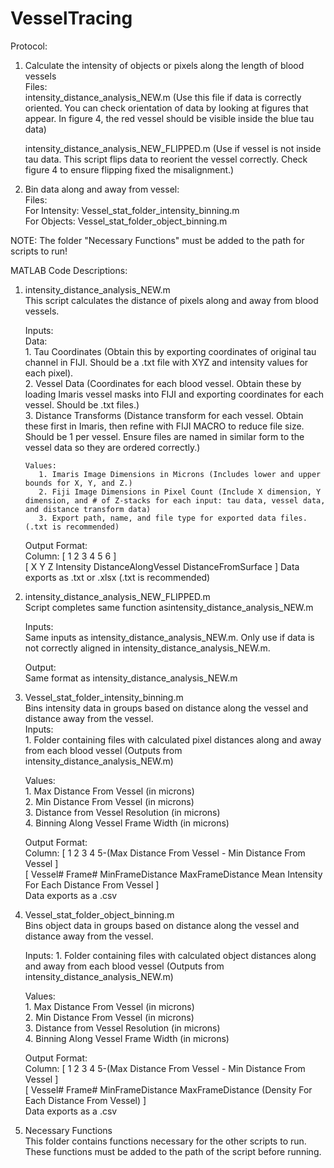 # VesselTracing
  
Protocol:   
1. Calculate the intensity of objects or pixels along the length of blood vessels  
       Files:  
         intensity_distance_analysis_NEW.m (Use this file if data is correctly oriented. You can check orientation of data by looking at figures that appear. In figure 4, the red vessel should be visible inside the blue tau data) 
       
     intensity_distance_analysis_NEW_FLIPPED.m (Use if vessel is not inside tau data. This script flips data to reorient the vessel correctly. Check figure 4 to ensure flipping fixed the misalignment.)  
    
2. Bin data along and away from vessel:  
      Files:  
         For Intensity: Vessel_stat_folder_intensity_binning.m  
         For Objects: Vessel_stat_folder_object_binning.m  
  
NOTE: The folder "Necessary Functions" must be added to the path for scripts to run!  
  
MATLAB Code Descriptions:  
  
1.    intensity_distance_analysis_NEW.m    
      This script calculates the distance of pixels along and away from blood vessels. 
         
      Inputs:  
          Data:  
             1. Tau Coordinates (Obtain this by exporting coordinates of original tau channel in FIJI. Should be a .txt file with XYZ and intensity values for each pixel).  
             2. Vessel Data (Coordinates for each blood vessel. Obtain these by loading Imaris vessel masks into FIJI and exporting coordinates for each vessel. Should be .txt files.)  
             3. Distance Transforms (Distance transform for each vessel. Obtain these first in Imaris, then refine with FIJI MACRO to reduce file size. Should be 1 per vessel. Ensure files are named in similar form to the vessel data so they are ordered correctly.)  
                 
          Values:  
             1. Imaris Image Dimensions in Microns (Includes lower and upper bounds for X, Y, and Z.)  
             2. Fiji Image Dimensions in Pixel Count (Include X dimension, Y dimension, and # of Z-stacks for each input: tau data, vessel data, and distance transform data)  
             3. Export path, name, and file type for exported data files. (.txt is recommended)  
               
      Output Format:  
       Column: [  1    2    3         4                  5                      6           ]  
               [  X    Y    Z     Intensity     DistanceAlongVessel    DistanceFromSurface  ]
       Data exports as .txt or .xlsx (.txt is recommended)  
               
2.   intensity_distance_analysis_NEW_FLIPPED.m  
     Script completes same function asintensity_distance_analysis_NEW.m  
        
     Inputs:  
         Same inputs as intensity_distance_analysis_NEW.m. Only use if data is not correctly aligned in intensity_distance_analysis_NEW.m. 
             
     Output:  
         Same format as intensity_distance_analysis_NEW.m  
           
3.   Vessel_stat_folder_intensity_binning.m   
     Bins intensity data in groups based on distance along the vessel and distance away from the vessel.   
     Inputs:   
          1. Folder containing files with calculated pixel distances along and away from each blood vessel (Outputs from intensity_distance_analysis_NEW.m)
              
     Values:   
          1. Max Distance From Vessel (in microns)  
          2. Min Distance From Vessel (in microns)  
          3. Distance from Vessel Resolution (in microns)  
          4. Binning Along Vessel Frame Width (in microns) 
            
     Output Format:   
      Column: [    1        2            3                4                5-(Max Distance From Vessel - Min Distance From Vessel  ]  
              [ Vessel#  Frame#  MinFrameDistance    MaxFrameDistance          Mean Intensity For Each Distance From Vessel        ]  
      Data exports as a .csv
            
4. Vessel_stat_folder_object_binning.m  
      Bins object data in groups based on distance along the vessel and distance away from the vessel. 
      
      Inputs: 
          1. Folder containing files with calculated object distances along and away from each blood vessel (Outputs from intensity_distance_analysis_NEW.m)  
             
     Values:   
          1. Max Distance From Vessel (in microns)  
          2. Min Distance From Vessel (in microns)  
          3. Distance from Vessel Resolution (in microns)   
          4. Binning Along Vessel Frame Width (in microns) 
               
     Output Format:   
      Column: [    1        2            3                4                5-(Max Distance From Vessel - Min Distance From Vessel  ]  
              [ Vessel#  Frame#  MinFrameDistance    MaxFrameDistance           (Density For Each Distance From Vessel)            ]  
      Data exports as a .csv  
   
5. Necessary Functions  
     This folder contains functions necessary for the other scripts to run. These functions must be added to the path of the script before running.   
          
      
